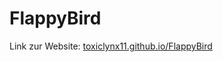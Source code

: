 # FlappyBird
<span>Link zur Website:</span>
<a href="https://toxiclynx11.github.io/FlappyBird/">toxiclynx11.github.io/FlappyBird</a>

